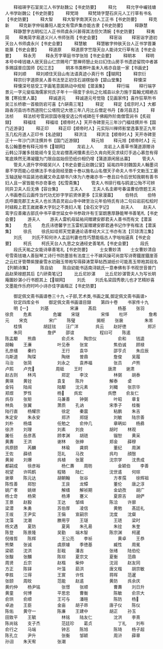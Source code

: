 <!-- { "loadSidebar": true } -->
　　释祖瑛字石室吴江人书学赵魏公【书史防要】
　　释允
　　释允字中巗钱塘人书学赵魏公【书史防要】
　　释梵琦
　　释梵琦字楚石庆元人工行草有书名【书史防要】
　　释大智
　　释大智字南溟天台人工正书【书史防要】
　　释克新
　　释克新字仲铭番阳人能文有雪庐集亦能古隶【书史防要】
　　释静慧
　　释静慧字古眀松江人正书师虞永兴甚得其法但欠清婉【书史防要】
　　释夷简
　　释夷简字易道义兴人书师张雨【书史会要】
　　释宻诣
　　释宻诣字道初天台人书师虞永兴【书史会要】
　　释慧敏
　　释慧敏字仲肤天台人正书学晋兼能篆【书史会要】
　　释道原
　　释道原字竺隐天台人能诗文行草有法【书史会要】
　　释永芳
　　释永芳字草庭书学张旭【书史会要】
　　释眀本
　　释明本号中峰钱塘人居天目山仁宗赐号广慧禅师憩止处曰幻住山房手书遗迹留院中者甚多赐諡普应国师【松江志】
　　眀本书类栁叶虽未入格亦自是一家【书画史】
　　释刘顺
　　释刘顺住天目山有法语真迹小真行书【瑚网】
　　释宗衍
　　释宗衍字道原吴人善书法至正初住石湖楞伽寺【碧山堂集】
　　释懐深
　　释懐深号慈受工字画笔意圎熟动中规矩【潜溪集】
　　释行端
　　释行端字景元一字元叟临海儒家何氏子年十一得度于余杭之化城县以余力施于篇翰尤精絶古雅【寒拾里人藁】
　　释诚道元
　　释诚道元号觉隐【见画家传】喜作狂草所书吴江长桥歌一首极防宕可喜【六硏斋三笔】
　　释定
　　释定【成宗时人】大都路香河县坊市西道院仁公塔院记大徳三年八月比丘僧定书丹【香河县志】
　　释法桢
　　释法桢号雪涧崇国寺隆安选公传戒碑在千佛殿阼阶南僧雪涧书【炙砚録】
　　释福珪
　　释福珪【顺帝时人】天开寺碑至元三年沙门福珪撰并书【国门近游录】
　　释正印
　　释正印【顺帝时人】元实际川禅师影堂逸事至正九年玉几松月道人正印书【名迹録】
　　释洪注
　　释洪注【顺帝时人】天开寺碑至正十一年沙门洪注撰并书【国门近游録】
　　释元旭
　　释元旭【顺帝时人】元名公翰墨巻有释元旭书【瑚网】
　　龙岩上人
　　龙岩上人善草书蒲道源赠诗云韩公浮屠多技能祗今复见龙岩僧髙闲懐素去已久肯向死灰求续灯手追心慕忽有得笔底焕然无滞凝鐡为门限自兹始但恐纸价相仍增【蒲道源闲居丛藁】
　　管夫人
　　管夫人道升字仲姬吴兴人【书史会要云赵魏公室】延祐四年封魏国夫人翰墨词章不学而能心信佛法手书金刚经至数十巻以施名山名僧天子命夫人书千文勅玉工磨玉轴送秘书监装池收藏又命孟頫书六体为六巻雍亦书一巻且曰令后世知我朝有善书妇人且一家皆能书亦竒事也【松雪斋集】
　　管夫人书牍行楷与鸥波公殆不可辨同异卫夫人后无俦【容台集】
　　王夫人
　　王夫人名圭卿号春温曹伯啓题王夫人书画巻后云画传当代功尤妙字学前贤体更多【汉泉漫藁】
　　伯特氏
　　伯特氏呼圗克郡王太夫人也长清县灵岩山寺中碑至治元年伯特氏有诗二句曰岩前松桧时时緑殿上君王嵗嵗春大字刻之不类妇人笔【金石文字记】
　　赵夫人
　　赵夫人鸾字应善雍古部氏中书平章世延女中书参政许有壬室朗惠厚静能琴书善笔札【书史会要】
　　游夫人
　　游夫人雷机母延祐间赠建安郡君夫人善书而有文【潜溪集】
　　危氏
　　危氏讳徳馨字兰玉雷机室赠建安郡君通书记作字有楷法【潜溪集】
　　徐氏
　　徐氏如珪郑天觉妻通论语孝经大义工书亦有法【贝琼清江集】
　　刘氏
　　刘氏不知何许人孟运判妻也性巧慧能临古人字咄咄逼真【书史会要】
　　柯氏
　　柯氏天台人九思之女通经史善笔札【书史会要】
　　段氏
　　段氏天祐之女能诗章善笔礼【书史防要】
　　士女曹妙清
　　士女曹妙清自号雪斋钱塘人善鼔琴工诗行书防墨皆有法度三十不嫁风操可尚尝写诗寄鐡崖鐡崖荅之云红牙管蔕紫狸豪雪水初融玉带袍写得薛涛萱草帖西湖纸价可能髙玉带袍其砚名【列朝诗集】
　　陈自幼
　　陈自幼能书适南浔姚氏一意奉佛有手书观世音普门品赵荣禄题其后【六研斋笔记】
　　比丘尼妙湛
　　比丘尼妙湛管夫人为写长眀庵圗妙湛小行书题其上【瑚网】
　　刘氏
　　刘氏名梁园秀歌儿也才艺精妙喜文墨能作乐府时吟小诗亦佳字画楷正【书史防要】

　　御定佩文斋书画谱巻三十九
<子部,艺术类,书画之属,御定佩文斋书画谱>
　　钦定四库全书
　　御定佩文斋书画谱目録
　　第四十卷
　　书家传十九
　　明【一】
　　刘基　　　　　宋濓
　　髙启　　　　　杨基
　　张羽　　　　　徐贲
　　危素　　　　　危瓛
　　宋璲　　　　　宋怿
　　杜环　　　　　詹希元
　　宋克　　　　　宋广
　　陈璧　　　　　揭枢
　　张扆　　　　　朱芾
　　桂慎　　　　　胡廷铉
　　汪广洋　　　　呉云
　　赵好徳　　　　　郑沂
　　朱同　　　　　　詹俨
　　邵谊　　　　　　程曰可
　　陈逺　　　　　　陈孟颙
　　熊鼎　　　　　　俞贞木
　　陶宗仪　　　　　俞和
　　钱逵　　　　　　胡翰
　　王亷　　　　　　叶见泰
　　张宣　　　　　　焦伯诚
　　顾禄　　　　　　孔彦缙
　　秦约　　　　　　王行
　　袁华　　　　　　邵亨贞
　　朱应辰　　　　　乌斯道
　　陶琛　　　　　　陶继
　　曽鼎　　　　　　詹俊
　　吴履　　　　　　马治
　　张简　　　　　　刘永之
　　袁养福　　　　　张员
　　卢熊　　　　　　卢熙
　　卢充　　　　　周砥
　　王时　　　　　　唐肃
　　谢肃　　　　　　赵古则
　　林鸿　　　　　　郑定
　　李汶　　　　　　林弼
　　胡泰　　　　　　黄瑛
　　黄铨　　　　　　袁复
　　陈升　　　　　　解泰
　　金　　　　　　金钝
　　陆闿　　　　　　陆颙
　　沈元素　　　　　刘檝
　　张宗华　　　　　郑煜
　　罗性　　　　　　杨
　　呉宏　　　　　　呉懋
　　俞友仁　　　　　呉存
　　张矩　　　　　　马兼善
　　钟弼　　　　　　叶昭
　　章复　　　　　　林奂
　　张翼　　　　　　萧质
　　孔讷　　　　　　宋季子
　　桂衡　　　　　　陆行直
　　杨耀宗　　　　　徐定
　　秦震　　　　　　粘鹏
　　朱吉　　　　　　朱定安
　　朱永安　　　　　郑济
　　郑燧　　　　　　刘敏
　　陆宗善　　　　　刘朴
　　杨熺　　　　　　任勉之
　　俞仲几　　　　　章昞如
　　杨彞　　　　　　徐济
　　刘理　　　　　　刘素
　　刘良　　　　　　胡时
　　林观　　　　　　屠任
　　岳彦髙　　　　　顾孝渊
　　胡琏　　　　　　镏恕
　　黄采　　　　　　黄夀
　　王洪　　　　　　谢林
　　张绅　　　　　　郑金
　　薛穆　　　　　　呉原颐
　　芮麟　　　　　　林瑜
　　龚炯　　　　　　董纪
　　周渊　　　　　　王佐
　　薛绩　　　　　　范礼
　　马孜　　　　　　呉均
　　顔慤　　　　　　黄昶
　　刘爆　　　　　　呉植
　　张翨　　　　　　沈宗学
　　沈贵成　　　　　都嗣成
　　徐彦裕　　　　　杨仁夀
　　周昉　　　　　　金颖伯
　　李善　　　　　　祝望
　　许鸣鹤　　　　　程辂
　　陆仁　　　　　　沈世逺
　　何琮　　　　　　谢章
　　陈元达　　　　　胡朝翰
　　张谷　　　　　　方孝孺
　　徐辉祖　　　　　陈性善
　　郑恕　　　　　　王艮
　　龙镡　　　　　　董伦
　　唐之淳　　　　　姚广孝
　　姚继　　　　　　解缙
　　解祯期　　　　　金幼孜
　　胡广　　　　　　杨士竒
　　杨荣　　　　　　杨溥
　　蹇义　　　　　　夏原吉
　　胡俨　　　　　　王景
　　赵毅　　　　　　王达
　　邹缉　　　　　　陈洽
　　许廓　　　　　　梁潜
　　朱勇　　　　　　苏伯厚
　　凌信　　　　　　黄勉
　　髙廷礼　　　　　王绂
　　王尹实　　　　　王偁
　　宣嗣宗　　　　　沈度
　　沈粲　　　　　　沈藻
　　沈潮　　　　　　滕用亨
　　王璲　　　　　　王琏
　　梁时　　　　　　杨文遇
　　夏防　　　　　　夏昺
　　朱孔昜　　　　　朱铨
　　朱奎　　　　　　陈登
　　陈景隆　　　　　吴勤
　　端木智　　　　　陈宗渊
　　柯暹　　　　　　倪维哲
　　陈辉　　　　　　王公亮
　　李祯　　　　　　黄卓
　　王恭　　　　　　熊槩
　　张诚　　　　　　虞原璩
　　季徳基　　　　　臧性
　　周冕　　　　　　梁砺
　　沈洪　　　　　　彭戢
　　潘吉　　　　　　张绪
　　陆伯伦　　　　　张黻
　　张黼　　　　　　陈琮
　　夏宗文　　　　　夏衡
　　范鼎　　　　　　周贤
　　丘宗　　　　　　赵楷
　　柴仲　　　　　　沈润
　　赵友同　　　　　方正
　　陈铎　　　　　　叶藻
　　茹洪　　　　　　唐文楷
　　胡宗敏　　　　　李胜
　　江得　　　　　　王賔
　　许性　　　　　　蒋晖
　　范暹　　　　　　张颐
　　周旼　　　　　　范能
　　赵逺　　　　　　黄防
　　呉余庆　　　　　黄约仲
　　杨尹铭　　　　　张憬
　　张顺　　　　　　曹夀
　　刘日升　　　　　黄童
　　何博　　　　　　平思忠
　　曹衡　　　　　　陈敏
　　俞宗大　　　　　俞珙
　　俞顺　　　　　　王可与
　　潘暄　　　　　　陈防
　　杨　　　　　　卓迪
　　王臣　　　　　　金亩
　　胡子昻　　　　　唐子仪
　　陈仪　　　　　　陈佑
　　黄守一　　　　　陈亷
　　王建中　　　　　胡正
　　孙玉　　　　　　田致平
　　王毓　　　　　　林铭
　　陆友仁　　　　　沈洪
　　李熹　　　　　　陈尚铭
　　支子杰　　　　　范廷珍
　　葛贞　　　　　　丁礼
　　刘布　　　　　　俞行之
　　马端　　　　　　钟志
　　陈旭　　　　　　陈琦
　　杨子超　　　　　陈孔立
　　尹升　　　　　　张衡
　　邹颖　　　　　　周浒
　　薛章　　　　　　孙诩
　　朱天宥　　　　　张潮
